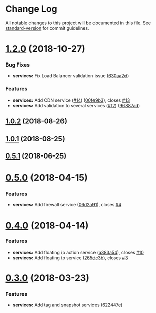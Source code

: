 # Change Log

All notable changes to this project will be documented in this file. See [standard-version](https://github.com/conventional-changelog/standard-version) for commit guidelines.

<a name="1.2.0"></a>
# [1.2.0](https://github.com/jbw91/digitalocean-js/compare/v1.0.2...v1.2.0) (2018-10-27)


### Bug Fixes

* **services:** Fix Load Balancer validation issue ([630aa2d](https://github.com/jbw91/digitalocean-js/commit/630aa2d))


### Features

* **services:** Add CDN service ([#14](https://github.com/jbw91/digitalocean-js/issues/14)) ([00fe9b3](https://github.com/jbw91/digitalocean-js/commit/00fe9b3)), closes [#13](https://github.com/jbw91/digitalocean-js/issues/13)
* **services:** Add validation to several services ([#12](https://github.com/jbw91/digitalocean-js/issues/12)) ([96887ad](https://github.com/jbw91/digitalocean-js/commit/96887ad))



<a name="1.0.2"></a>
## [1.0.2](https://github.com/jbw91/digitalocean-js/compare/v1.0.1...v1.0.2) (2018-08-26)



<a name="1.0.1"></a>
## [1.0.1](https://github.com/jbw91/digitalocean-js/compare/v0.5.1...v1.0.1) (2018-08-25)



<a name="0.5.1"></a>
## [0.5.1](https://github.com/jbw91/digitalocean-js/compare/v0.5.0...v0.5.1) (2018-06-25)



<a name="0.5.0"></a>
# [0.5.0](https://github.com/jbw91/digitalocean-js/compare/v0.4.0...v0.5.0) (2018-04-15)


### Features

* **services:** Add firewall service ([06d2a91](https://github.com/jbw91/digitalocean-js/commit/06d2a91)), closes [#4](https://github.com/jbw91/digitalocean-js/issues/4)



<a name="0.4.0"></a>
# [0.4.0](https://github.com/jbw91/digitalocean-js/compare/v0.3.0...v0.4.0) (2018-04-14)


### Features

* **services:** Add floating ip action service ([a383a54](https://github.com/jbw91/digitalocean-js/commit/a383a54)), closes [#10](https://github.com/jbw91/digitalocean-js/issues/10)
* **services:** Add floating ip service ([265dc3b](https://github.com/jbw91/digitalocean-js/commit/265dc3b)), closes [#3](https://github.com/jbw91/digitalocean-js/issues/3)



<a name="0.3.0"></a>
# [0.3.0](https://github.com/jbw91/digitalocean-js/compare/v0.2.3...v0.3.0) (2018-03-23)


### Features

* **services:** Add tag and snapshot services ([622447e](https://github.com/jbw91/digitalocean-js/commit/622447e))
